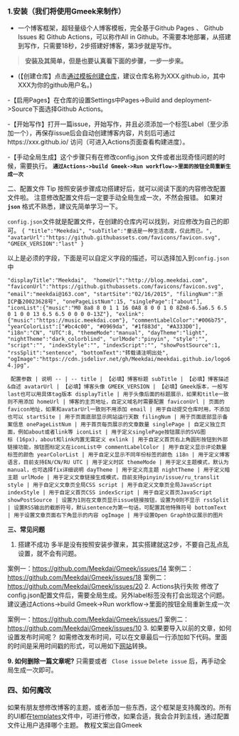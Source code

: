 ### 1.安装（我们将使用Gmeek来制作）

-  一个博客框架，超轻量级个人博客模板，完全基于Github Pages 、 Github Issues 和 Github Actions，可以称作All in Github。不需要本地部署，从搭建到写作，只需要18秒，2步搭建好博客，第3步就是写作。

> **安装及其简单，但是也要认真看下面的步骤，一步一步来。**

- (【创建仓库】点击[通过模板创建仓库](https://github.com/new?template_name=Gmeek-template&template_owner=Meekdai)，建议仓库名称为XXX.github.io，其中XXX为你的github用户名。)

-【启用Pages】在仓库的设置Settings中Pages->Build and deployment->Source下面选择Github Actions。

-【开始写作】打开一篇issue，开始写作，并且必须添加一个标签Label（至少添加一个），再保存issue后会自动创建博客内容，片刻后可通过https://xxx.github.io/ 访问（可进入Actions页面查看构建进度）。

-【手动全局生成】这个步骤只有在修改config.json 文件或者出现奇怪问题的时候，需要执行。
**`通过Actions->build Gmeek->Run workflow->里面的按钮全局重新生成一次`**

二、配置文件
Tip
按照安装步骤成功搭建好后，就可以阅读下面的内容修改配置文件啦。
注意修改配置文件后一定要手动全局生成一次，不然会报错。
如果对 **`json`** 格式不熟悉，建议先简单学习一下。

`config.json`文件就是配置文件，在创建的仓库内可以找到，对应修改为自己的即可。
`{
    "title":"Meekdai",
    "subTitle":"童话是一种生活态度，仅此而已。",
    "avatarUrl":"https://github.githubassets.com/favicons/favicon.svg",
    "GMEEK_VERSION":"last"
}`

以上是必须的字段，下面是可以自定义字段的描述，可以选择加入到`config.json`中

`"displayTitle":"Meekdai", 
"homeUrl":"http://blog.meekdai.com", 
"faviconUrl":"https://github.githubassets.com/favicons/favicon.svg",
"email":"meekdai@163.com",
"startSite":"02/16/2015",
"filingNum":"浙ICP备20023628号",
"onePageListNum":15,
"singlePage":["about"],
"iconList":{"music":"M0 8a8 8 0 1 1 16 0A8 8 0 0 1 0 8Zm8-6.5a6.5 6.5 0 1 0 0 13 6.5 6.5 0 0 0 0-13Z"},
"exlink":{"music":"https://music.meekdai.com"},
"commentLabelColor":"#006b75",
"yearColorList":["#bc4c00", "#0969da", "#1f883d", "#A333D0"],
"i18n":"CN",
"UTC":8,
"themeMode":"manual",
"dayTheme":"light",
"nightTheme":"dark_colorblind",
"urlMode":"pinyin",
"style":"",
"script":"",
"indexStyle":"",
"indexScript":"",
"showPostSource":1,
"rssSplit":"sentence",
"bottomText":"转载请注明出处",
"ogImage":"https://cdn.jsdelivr.net/gh/Meekdai/meekdai.github.io/logo64.jpg",`

`
配置参数 | 说明
-- | --
title | 【必填】博客标题
subTitle | 【必填】博客描述&自述
avatarUrl | 【必填】博客头像
GMEEK_VERSION | 【必填】Gmeek版本，一般写last也可以用具体tag版本
displayTitle | 用于头像后面的标题展示，如果和title一致则不用添加
homeUrl | 博客的主页地址，自定义域名时需要配置
faviconUrl | 页面的favicon地址，如果和avatarUrl一致则不用添加
email | 用于自动提交仓库时用，不添加也可以
startSite | 用于页面底部显示网站运行天数
filingNum | 用于页面底部显示备案信息
onePageListNum | 用于首页每页展示的文章数量
singlePage | 自定义独立页面，例如about或者link等
iconList | 用于定义singlePage按钮展示的SVG图标 (16px)，about和link内置无需定义
exlink | 用于自定义首页右上角圆形按钮到外部链接功能，按钮图标定义在iconList中
commentLabelColor | 用于自定义显示评论数量标签的颜色
yearColorList | 用于自定义显示不同年份标签的颜色
i18n | 用于定义博客语言，目前支持EN/CN/RU
UTC | 用于定义时区
themeMode | 用于定义主题模式，默认为manual，也可选择fix详细说明
dayTheme | 用于定义亮主题
nightTheme | 用于定义暗主题
urlMode | 用于定义文章链接生成模式，目前支持pinyin/issue/ru_translit
style | 用于自定义文章页全局CSS
script | 用于自定义文章页全局JavaScript
indexStyle | 用于自定义首页CSS
indexScript | 用于自定义首页JavaScript
showPostSource | 设置为1则在文章页显示issue链接按钮，设置为0则不显示
rssSplit | 设置RSS输出的截断符号，默认sentence为第一句话，可配置其他特殊符号
bottomText | 用于设置文章页面右下角显示的内容
ogImage | 用于设置Open Graph协议展示的图片`

**三、常见问题**
1. 搭建不成功
多半是没有按照安装步骤来，其实搭建就这2步，不要自己乱点乱设置，就不会有问题。

案例一：https://github.com/Meekdai/Gmeek/issues/14
案例二：https://github.com/Meekdai/Gmeek/issues/18
案例二：https://github.com/Meekdai/Gmeek/issues/20
2. Actions执行失败
修改了config.json配置文件后，需要全局生成。另外label标签没有打会出现这个问题。
建议通过Actions->build Gmeek->Run workflow->里面的按钮全局重新生成一次

案例一：https://github.com/Meekdai/Gmeek/issues/1
案例二：https://github.com/Meekdai/Gmeek/issues/10
3. 如果要导入以前的文章，如何设置发布时间呢？
如需修改发布时间，可以在文章最后一行添加如下代码。里面的时间是采用时间戳的形式，可以用如下[网站](https://tool.lu/timestamp)转换。

<!-- ##{"timestamp":1490764800}## -->

**9. 如何删除一篇文章呢?**
只需要或者   ` Close issue`     `Delete issue`   后，再手动全局生成一次即可。

### 四、如何魔改
如果有朋友想修改博客的主题，或者添加一些东西，这个框架是支持魔改的。所有的UI都在[templates](https://github.com/Meekdai/Gmeek/tree/main/templates)文件中，可进行修改，如果合适，我会合并到主线，通过配置文件让用户选择哪个主题。
教程文案出自Gmeek